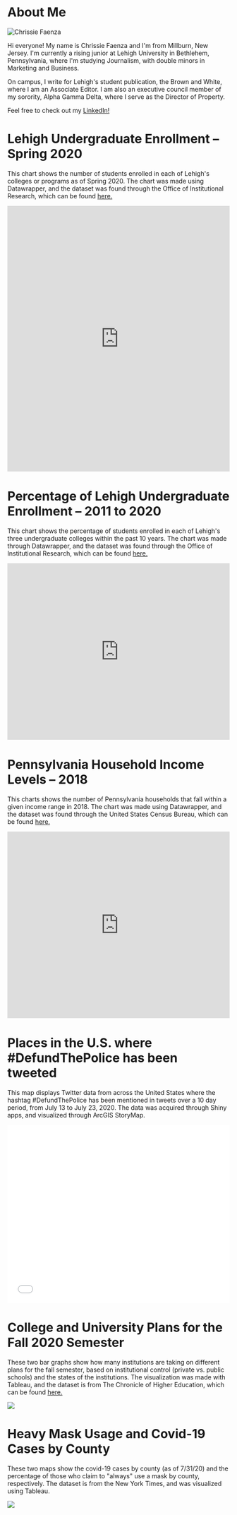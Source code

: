 # About Me

![Chrissie Faenza](https://imgur.com/hJLM4cC.jpg)

Hi everyone! My name is Chrissie Faenza and I'm from Millburn, New Jersey. I'm currently a rising junior at Lehigh University in Bethlehem, Pennsylvania, where I'm studying Journalism, with double minors in Marketing and Business. 

On campus, I write for Lehigh's student publication, the Brown and White, where I am an Associate Editor. I am also an executive council member of my sorority, Alpha Gamma Delta, where I serve as the Director of Property. 

Feel free to check out my [LinkedIn!](https://www.linkedin.com/in/chrissie-faenza)

# Lehigh Undergraduate Enrollment – Spring 2020

This chart shows the number of students enrolled in each of Lehigh's colleges or programs as of Spring 2020. The chart was made using Datawrapper, and the dataset was found through the Office of Institutional Research, which can be found [here.](https://oirsa.lehigh.edu/fte-headcount)

<iframe title="Lehigh Undergraduate Enrollment Spring 2020" aria-label="chart" id="datawrapper-chart-K0ORY" src="https://datawrapper.dwcdn.net/K0ORY/1/" scrolling="no" frameborder="0" style="width: 0; min-width: 100% !important; border: none;" height="602"></iframe><script type="text/javascript">!function(){"use strict";window.addEventListener("message",(function(a){if(void 0!==a.data["datawrapper-height"])for(var e in a.data["datawrapper-height"]){var t=document.getElementById("datawrapper-chart-"+e)||document.querySelector("iframe[src*='"+e+"']");t&&(t.style.height=a.data["datawrapper-height"][e]+"px")}}))}();
</script>

# Percentage of Lehigh Undergraduate Enrollment – 2011 to 2020

This chart shows the percentage of students enrolled in each of Lehigh's three undergraduate colleges within the past 10 years. The chart was made through Datawrapper, and the dataset was found through the Office of Institutional Research, which can be found [here.](https://oirsa.lehigh.edu/fte-headcount)

<iframe title="Percentage of Students in Each Lehigh Undergraduate College" aria-label="Interactive line chart" id="datawrapper-chart-bMrgq" src="https://datawrapper.dwcdn.net/bMrgq/1/" scrolling="no" frameborder="0" style="width: 0; min-width: 100% !important; border: none;" height="400"></iframe><script type="text/javascript">!function(){"use strict";window.addEventListener("message",(function(a){if(void 0!==a.data["datawrapper-height"])for(var e in a.data["datawrapper-height"]){var t=document.getElementById("datawrapper-chart-"+e)||document.querySelector("iframe[src*='"+e+"']");t&&(t.style.height=a.data["datawrapper-height"][e]+"px")}}))}();
</script>

# Pennsylvania Household Income Levels – 2018

This charts shows the number of Pennsylvania households that fall within a given income range in 2018. The chart was made using Datawrapper, and the dataset was found through the United States Census Bureau, which can be found [here.](https://data.census.gov/cedsci/table?q=Pennsylvania%20income&g=0400000US42&tid=ACSST1Y2018.S1901&t=Income%20%28Households,%20Families,%20Individuals%29&hidePreview=true)

<iframe title="Pennsylvania Household Income Levels in 2018" aria-label="chart" id="datawrapper-chart-yASrk" src="https://datawrapper.dwcdn.net/yASrk/1/" scrolling="no" frameborder="0" style="width: 0; min-width: 100% !important; border: none;" height="423"></iframe><script type="text/javascript">!function(){"use strict";window.addEventListener("message",(function(a){if(void 0!==a.data["datawrapper-height"])for(var e in a.data["datawrapper-height"]){var t=document.getElementById("datawrapper-chart-"+e)||document.querySelector("iframe[src*='"+e+"']");t&&(t.style.height=a.data["datawrapper-height"][e]+"px")}}))}();
</script>

# Places in the U.S. where #DefundThePolice has been tweeted

This map displays Twitter data from across the United States where the hashtag #DefundThePolice has been mentioned in tweets over a 10 day period, from July 13 to July 23, 2020. The data was acquired through Shiny apps, and visualized through ArcGIS StoryMap.

<style>.embed-container {position: relative; padding-bottom: 80%; height: 0; max-width: 100%;} .embed-container iframe, .embed-container object, .embed-container iframe{position: absolute; top: 0; left: 0; width: 100%; height: 100%;} small{position: absolute; z-index: 40; bottom: 0; margin-bottom: -15px;}</style><div class="embed-container"><iframe width="500" height="400" frameborder="0" scrolling="no" marginheight="0" marginwidth="0" title="twitter_usa_defundthepolice" src="//lu.maps.arcgis.com/apps/Embed/index.html?webmap=66a03d24a2d240f1a6f412d6616722b1&extent=-141.7481,32.8738,-47.6173,58.4671&zoom=true&previewImage=false&scale=true&disable_scroll=true&theme=light"></iframe></div>


# College and University Plans for the Fall 2020 Semester

These two bar graphs show how many institutions are taking on different plans for the fall semester, based on institutional control (private vs. public schools) and the states of the institutions. The visualization was made with Tableau, and the dataset is from The Chronicle of Higher Education, which can be found [here.](https://www.chronicle.com/article/Here-s-a-List-of-Colleges-/248626?bc_nonce=7m7qshwx604b68myg1tueh&cid=reg_wall_signup&cid2=gen_login_refresh&cid2=gen_login_refresh)

<div class='tableauPlaceholder' id='viz1596158271213' style='position: relative'><noscript><a href='#'><img alt=' ' src='https:&#47;&#47;public.tableau.com&#47;static&#47;images&#47;Un&#47;UniversityFall2020Plans&#47;Dashboard1&#47;1_rss.png' style='border: none' /></a></noscript><object class='tableauViz'  style='display:none;'><param name='host_url' value='https%3A%2F%2Fpublic.tableau.com%2F' /> <param name='embed_code_version' value='3' /> <param name='site_root' value='' /><param name='name' value='UniversityFall2020Plans&#47;Dashboard1' /><param name='tabs' value='no' /><param name='toolbar' value='yes' /><param name='static_image' value='https:&#47;&#47;public.tableau.com&#47;static&#47;images&#47;Un&#47;UniversityFall2020Plans&#47;Dashboard1&#47;1.png' /> <param name='animate_transition' value='yes' /><param name='display_static_image' value='yes' /><param name='display_spinner' value='yes' /><param name='display_overlay' value='yes' /><param name='display_count' value='yes' /><param name='language' value='en' /></object></div><script type='text/javascript'>var divElement = document.getElementById('viz1596158271213');var vizElement = divElement.getElementsByTagName('object')[0];if ( divElement.offsetWidth > 800 ) { vizElement.style.width='1000px';vizElement.style.height='827px';} else if ( divElement.offsetWidth > 500 ) { vizElement.style.width='1000px';vizElement.style.height='827px';} else { vizElement.style.width='100%';vizElement.style.height='727px';}var scriptElement = document.createElement('script');scriptElement.src = 'https://public.tableau.com/javascripts/api/viz_v1.js'; vizElement.parentNode.insertBefore(scriptElement, vizElement);</script>

# Heavy Mask Usage and Covid-19 Cases by County

These two maps show the covid-19 cases by county (as of 7/31/20) and the percentage of those who claim to "always" use a mask by county, respectively. The dataset is from the New York Times, and was visualized using Tableau.

<div class='tableauPlaceholder' id='viz1596249721306' style='position: relative'><noscript><a href='#'><img alt=' ' src='https:&#47;&#47;public.tableau.com&#47;static&#47;images&#47;He&#47;HeavyMaskUsageandCovid-19CasesbyCounty&#47;Story1&#47;1_rss.png' style='border: none' /></a></noscript><object class='tableauViz'  style='display:none;'><param name='host_url' value='https%3A%2F%2Fpublic.tableau.com%2F' /> <param name='embed_code_version' value='3' /> <param name='site_root' value='' /><param name='name' value='HeavyMaskUsageandCovid-19CasesbyCounty&#47;Story1' /><param name='tabs' value='no' /><param name='toolbar' value='yes' /><param name='static_image' value='https:&#47;&#47;public.tableau.com&#47;static&#47;images&#47;He&#47;HeavyMaskUsageandCovid-19CasesbyCounty&#47;Story1&#47;1.png' /> <param name='animate_transition' value='yes' /><param name='display_static_image' value='yes' /><param name='display_spinner' value='yes' /><param name='display_overlay' value='yes' /><param name='display_count' value='yes' /><param name='language' value='en' /></object></div><script type='text/javascript'>var divElement = document.getElementById('viz1596249721306');var vizElement = divElement.getElementsByTagName('object')[0]; vizElement.style.width='1016px';vizElement.style.height='991px';var scriptElement = document.createElement('script');scriptElement.src = 'https://public.tableau.com/javascripts/api/viz_v1.js'; vizElement.parentNode.insertBefore(scriptElement, vizElement);</script>
